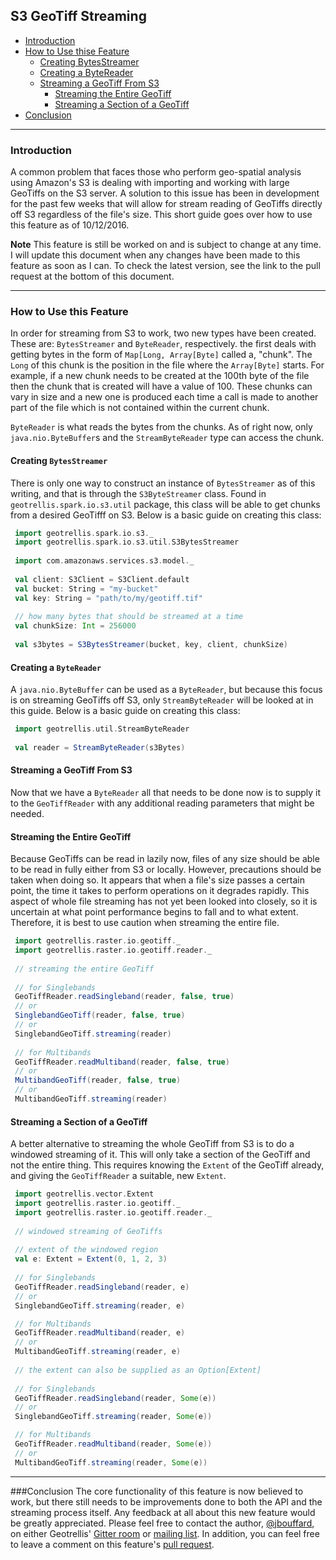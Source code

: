 ## S3 GeoTiff Streaming

- [Introduction](#introduction)
- [How to Use thise Feature](#how-to-use-this-feature)
  - [Creating BytesStreamer](#creating-streambytes)
  - [Creating a ByteReader](#creating-a-bytereader)
  - [Streaming a GeoTiff From S3](#streaming-a-geotiff-from-s3)
    - [Streaming the Entire GeoTiff](#streaming-the-entire-geotiff)
    - [Streaming a Section of a GeoTiff](#streaming-a-section-of-a-geotiff)
- [Conclusion](#conclusion)

- - -
### Introduction

A common problem that faces those who perform geo-spatial analysis using Amazon's S3 is dealing with importing and working with large GeoTiffs on the S3 server. A solution to this issue has been in development for the past few weeks that will allow for stream reading of GeoTiffs directly off S3 regardless of the file's size. This short guide goes over how to use this feature as of 10/12/2016.

**Note** This feature is still be worked on and is subject to change at any time. I will update this document when any changes have been made to this feature as soon as I can. To check the latest version, see the link to the pull request at the bottom of this document.
- - -
### How to Use this Feature

In order for streaming from S3 to work, two new types have been created. These are: `BytesStreamer` and `ByteReader`, respectively. the first deals with getting bytes in the form of `Map[Long, Array[Byte]` called a, "chunk". The `Long` of this chunk is the position in the file where the `Array[Byte]` starts. For example, if a new chunk needs to be created at the 100th byte of the file then the chunk that is created will have a value of 100. These chunks can vary in size and a new one is produced each time a call is made to another part of the file which is not contained within the current chunk.

`ByteReader` is what reads the bytes from the chunks. As of right now, only `java.nio.ByteBuffer`s and the `StreamByteReader` type can access the chunk.

#### Creating `BytesStreamer`
There is only one way to construct an instance of `BytesStreamer` as of this writing, and that is through the `S3ByteStreamer` class. Found in `geotrellis.spark.io.s3.util` package, this class will be able to get chunks from a desired GeoTifff on S3. Below is a basic guide on creating this class:

```scala
 import geotrellis.spark.io.s3._
 import geotrellis.spark.io.s3.util.S3BytesStreamer
 
 import com.amazonaws.services.s3.model._
 
 val client: S3Client = S3Client.default
 val bucket: String = "my-bucket"
 val key: String = "path/to/my/geotiff.tif"
 
 // how many bytes that should be streamed at a time
 val chunkSize: Int = 256000
 
 val s3bytes = S3BytesStreamer(bucket, key, client, chunkSize)
```

#### Creating a `ByteReader`
A `java.nio.ByteBuffer` can be used as a `ByteReader`, but because this focus is on streaming GeoTiffs off S3, only `StreamByteReader` will be looked at in this guide. Below is a basic guide on creating this class:

```scala
 import geotrellis.util.StreamByteReader
 
 val reader = StreamByteReader(s3Bytes)
```

#### Streaming a GeoTiff From S3
Now that we have a `ByteReader` all that needs to be done now is to supply it to the `GeoTiffReader` with any additional reading parameters that might be needed.

#### Streaming the Entire GeoTiff
Because GeoTiffs can be read in lazily now, files of any size should be able to be read in fully either from S3 or locally. However, precautions should be taken when doing so. It appears that when a file's size passes a certain point, the time it takes to perform operations on it degrades rapidly. This aspect of whole file streaming has not yet been looked into closely, so it is uncertain at what point performance begins to fall and to what extent. Therefore, it is best to use caution when streaming the entire file.

```scala
 import geotrellis.raster.io.geotiff._
 import geotrellis.raster.io.geotiff.reader._
 
 // streaming the entire GeoTiff
 
 // for Singlebands
 GeoTiffReader.readSingleband(reader, false, true)
 // or
 SinglebandGeoTiff(reader, false, true)
 // or
 SinglebandGeoTiff.streaming(reader)
 
 // for Multibands
 GeoTiffReader.readMultiband(reader, false, true)
 // or
 MultibandGeoTiff(reader, false, true)
 // or
 MultibandGeoTiff.streaming(reader)
```

#### Streaming a Section of a GeoTiff
A better alternative to streaming the whole GeoTiff from S3 is to do a windowed streaming of it. This will only take a section of the GeoTiff and not the entire thing. This requires knowing the `Extent` of the GeoTiff already, and giving the `GeoTiffReader` a suitable, new `Extent`.

```scala
 import geotrellis.vector.Extent
 import geotrellis.raster.io.geotiff._
 import geotrellis.raster.io.geotiff.reader._
 
 // windowed streaming of GeoTiffs
 
 // extent of the windowed region
 val e: Extent = Extent(0, 1, 2, 3)
 
 // for Singlebands
 GeoTiffReader.readSingleband(reader, e)
 // or
 SinglebandGeoTiff.streaming(reader, e)

 // for Multibands
 GeoTiffReader.readMultiband(reader, e)
 // or
 MultibandGeoTiff.streaming(reader, e)
 
 // the extent can also be supplied as an Option[Extent]
 
 // for Singlebands
 GeoTiffReader.readSingleband(reader, Some(e))
 // or
 SinglebandGeoTiff.streaming(reader, Some(e))

 // for Multibands
 GeoTiffReader.readMultiband(reader, Some(e))
 // or
 MultibandGeoTiff.streaming(reader, Some(e))
```
- - -

###Conclusion
The core functionality of this feature is now believed to work, but there still needs to be improvements done to both the API and the streaming process itself. Any feedback at all about this new feature would be greatly appreciated. Please feel free to contact the author, [@jbouffard](https://github.com/jbouffard), on either Geotrellis' [Gitter room](https://gitter.im/geotrellis/geotrellis#) or [mailing list](https://groups.google.com/forum/#!forum/geotrellis-user). In addition, you can feel free to leave a comment on this feature's [pull request](https://github.com/geotrellis/geotrellis/pull/1617).
